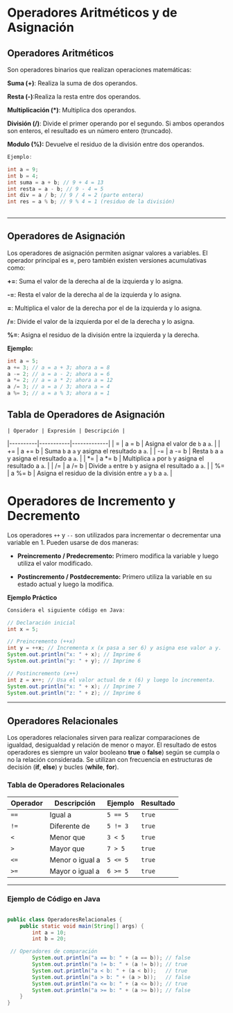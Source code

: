# Operadores Aritméticos y de Asignación 

## Operadores Aritméticos

Son operadores binarios que realizan operaciones matemáticas:
    
**Suma (+)**: Realiza la suma de dos operandos.

**Resta (-)**:Realiza la resta entre dos operandos. 

**Multiplicación (*)**: Multiplica dos operandos.

**División (/)**: Divide el primer operando por el segundo. Si ambos operandos son enteros, el resultado es un número entero (truncado).

**Modulo (%):** Devuelve el residuo de la división entre dos operandos.
    
```java
Ejemplo:

int a = 9;
int b = 4;
int suma = a + b; // 9 + 4 = 13
int resta = a - b; // 9 - 4 = 5
int div = a / b; // 9 / 4 = 2 (parte entera)
int res = a % b; // 9 % 4 = 1 (residuo de la división)
  
```

---

## Operadores de Asignación

Los operadores de asignación permiten asignar valores a variables. El operador principal es **=**, pero también existen versiones acumulativas como:

**+=**: Suma el valor de la derecha al de la izquierda y lo asigna.

**-=**: Resta el valor de la derecha al de la izquierda y lo asigna.

**=**: Multiplica el valor de la derecha por el de la izquierda y lo asigna.

**/=**: Divide el valor de la izquierda por el de la derecha y lo asigna.

**%=**: Asigna el residuo de la división entre la izquierda y la derecha.

**Ejemplo:**

```java
int a = 5;
a += 3; // a = a + 3; ahora a = 8
a -= 2; // a = a - 2; ahora a = 6
a *= 2; // a = a * 2; ahora a = 12
a /= 3; // a = a / 3; ahora a = 4
a %= 3; // a = a % 3; ahora a = 1
```


## Tabla de Operadores de Asignación


    | Operador | Expresión | Descripción |
|----------|-----------|-------------|
| =  | a = b  | Asigna el valor de `b` a `a`. |
| += | a += b | Suma `b` a `a` y asigna el resultado a `a`. |
| -= | a -= b | Resta `b` a `a` y asigna el resultado a `a`. |
| *= | a *= b | Multiplica `a` por `b` y asigna el resultado a `a`. |
| /= | a /= b | Divide `a` entre `b` y asigna el resultado a `a`. |
| %= | a %= b | Asigna el residuo de la división entre `a` y `b` a `a`. |


# Operadores de Incremento y Decremento 

Los operadores `++` y `--` son utilizados para incrementar o decrementar una variable en 1. Pueden usarse de dos maneras:


- **Preincremento / Predecremento:** Primero modifica la variable y luego utiliza el valor modificado.

- **Postincremento / Postdecremento:** Primero utiliza la variable en su estado actual y luego la modifica.


**Ejemplo Práctico**

```java
Considera el siguiente código en Java:

// Declaración inicial
int x = 5;

// Preincremento (++x)
int y = ++x; // Incrementa x (x pasa a ser 6) y asigna ese valor a y.
System.out.println("x: " + x); // Imprime 6
System.out.println("y: " + y); // Imprime 6

// Postincremento (x++)
int z = x++; // Usa el valor actual de x (6) y luego lo incrementa.
System.out.println("x: " + x); // Imprime 7
System.out.println("z: " + z); // Imprime 6
```

---

## Operadores Relacionales 

Los operadores relacionales sirven para realizar comparaciones de igualdad, desigualdad y relación de menor o mayor. El resultado de estos operadores es siempre un valor booleano **true** o **false**) según se cumpla o no la relación considerada. Se utilizan con frecuencia en estructuras de decisión (**if**, **else**) y bucles (**while**, **for**).

### Tabla de Operadores Relacionales

| Operador | Descripción       | Ejemplo      | Resultado |
|----------|------------------|-------------|-----------|
| `==`     | Igual a          | `5 == 5`    | `true`    |
| `!=`     | Diferente de     | `5 != 3`    | `true`    |
| `<`      | Menor que        | `3 < 5`     | `true`    |
| `>`      | Mayor que        | `7 > 5`     | `true`    |
| `<=`     | Menor o igual a  | `5 <= 5`    | `true`    |
| `>=`     | Mayor o igual a  | `6 >= 5`    | `true`    |


----

### Ejemplo de Código en Java

```java

public class OperadoresRelacionales {
    public static void main(String[] args) {
        int a = 10;
        int b = 20;

 // Operadores de comparación
        System.out.println("a == b: " + (a == b)); // false
        System.out.println("a != b: " + (a != b)); // true
        System.out.println("a < b: " + (a < b));   // true
        System.out.println("a > b: " + (a > b));   // false
        System.out.println("a <= b: " + (a <= b)); // true
        System.out.println("a >= b: " + (a >= b)); // false
    }
}
```

   

